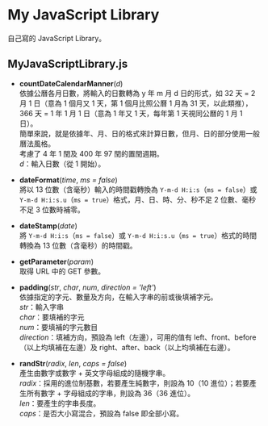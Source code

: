 # My JavaScript Library

自己寫的 JavaScript Library。


## MyJavaScriptLibrary.js

* **countDateCalendarManner**(*d*)<br>
  依據公曆各月日數，將輸入的日數轉為 y 年 m 月 d 日的形式，如 32 天 = 2 月 1 日（意為 1 個月又 1 天，第 1 個月比照公曆 1 月為 31 天，以此類推），366 天 = 1 年 1 月 1 日（意為 1 年又 1 天，每年第 1 天視同公曆的 1 月 1 日）。<br>
  簡單來說，就是依據年、月、日的格式來計算日數，但月、日的部分使用一般曆法風格。<br>
  考慮了 4 年 1 閏及 400 年 97 閏的置閏週期。<br>
  *d*：輸入日數（從 1 開始）。

* **dateFormat**(*time*, *ms = false*)<br>
  將以 13 位數（含毫秒）輸入的時間戳轉換為 `Y-m-d H:i:s`（`ms = false`）或 `Y-m-d H:i:s.u`（`ms = true`）格式，月、日、時、分、秒不足 2 位數、毫秒不足 3 位數時補零。

* **dateStamp**(*date*)<br>
  將 `Y-m-d H:i:s`（`ms = false`）或 `Y-m-d H:i:s.u`（`ms = true`）格式的時間轉換為 13 位數（含毫秒）的時間戳。

* **getParameter**(*param*)<br>
  取得 URL 中的 GET 參數。

* **padding**(*str*, *char*, *num*, *direction = 'left'*)<br>
  依據指定的字元、數量及方向，在輸入字串的前或後填補字元。<br>
  *str*：輸入字串<br>
  *char*：要填補的字元<br>
  *num*：要填補的字元數目<br>
  *direction*：填補方向，預設為 left（左邊），可用的值有 left、front、before（以上均填補在左邊）及 right、after、back（以上均填補在右邊）。

* **randStr**(*radix*, *len*, *caps = false*)<br>
  產生由數字或數字 + 英文字母組成的隨機字串。<br>
  *radix*：採用的進位制基數，若要產生純數字，則設為 10（10 進位）；若要產生所有數字 + 字母組成的字串，則設為 36（36 進位）。<br>
  *len*：要產生的字串長度。<br>
  *caps*：是否大小寫混合，預設為 false 即全部小寫。